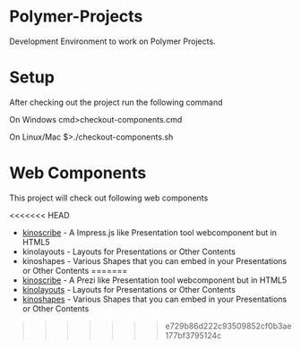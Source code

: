 Polymer-Projects
================

Development Environment to work on Polymer Projects. 

Setup
===============

After checking out the project run the following command

On Windows
cmd>checkout-components.cmd

On Linux/Mac
$>./checkout-components.sh

Web Components
================

This project will check out following web components

<<<<<<< HEAD
* [kinoscribe](https://github.com/rohitghatol/kinoscribe "https://github.com/rohitghatol/kinoscribe") - A Impress.js like Presentation tool webcomponent but in HTML5
* kinolayouts - Layouts for Presentations or Other Contents
* kinoshapes - Various Shapes that you can embed in your Presentations or Other Contents
=======
* [kinoscribe](https://github.com/rohitghatol/kinoscribe "https://github.com/rohitghatol/kinoscribe") - A Prezi like Presentation tool webcomponent but in HTML5
*  [kinolayouts](https://github.com/rohitghatol/kinolayouts "https://github.com/rohitghatol/kinolayouts")  - Layouts for Presentations or Other Contents
* [kinoshapes](https://github.com/rohitghatol/kinoshapes "https://github.com/rohitsghatol/kinoshapes") - Various Shapes that you can embed in your Presentations or Other Contents
>>>>>>> e729b86d222c93509852cf0b3ae177bf3795124c


